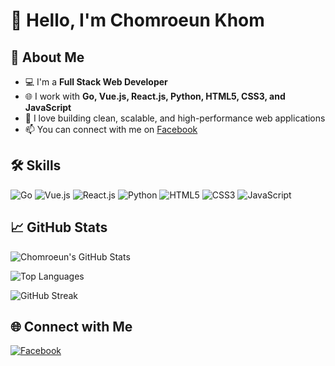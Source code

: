# 👋 Hello, I'm Chomroeun Khom

## 🚀 About Me
- 💻 I'm a **Full Stack Web Developer**
- 🌐 I work with **Go, Vue.js, React.js, Python, HTML5, CSS3, and JavaScript**
- 🎯 I love building clean, scalable, and high-performance web applications
- 📫 You can connect with me on [Facebook](https://www.facebook.com/sdach.tong/?_rdc=1&_rdr#)

## 🛠️ Skills
![Go](https://img.shields.io/badge/-Go-00ADD8?style=flat-square&logo=go&logoColor=white)
![Vue.js](https://img.shields.io/badge/-Vue.js-4FC08D?style=flat-square&logo=vue.js&logoColor=white)
![React.js](https://img.shields.io/badge/-React.js-61DAFB?style=flat-square&logo=react&logoColor=black)
![Python](https://img.shields.io/badge/-Python-3776AB?style=flat-square&logo=python&logoColor=white)
![HTML5](https://img.shields.io/badge/-HTML5-E34F26?style=flat-square&logo=html5&logoColor=white)
![CSS3](https://img.shields.io/badge/-CSS3-1572B6?style=flat-square&logo=css3&logoColor=white)
![JavaScript](https://img.shields.io/badge/-JavaScript-F7DF1E?style=flat-square&logo=javascript&logoColor=black)

## 📈 GitHub Stats

![Chomroeun's GitHub Stats](https://github-readme-stats.vercel.app/api?username=codeCaptainX&show_icons=true&theme=radical)

![Top Languages](https://github-readme-stats.vercel.app/api/top-langs/?username=codeCaptainX&layout=compact&theme=radical)

![GitHub Streak](https://streak-stats.demolab.com?user=codeCaptainX&theme=radical)

## 🌐 Connect with Me
[![Facebook](https://img.shields.io/badge/-Facebook-1877F2?style=flat-square&logo=facebook&logoColor=white)](https://www.facebook.com/sdach.tong/?_rdc=1&_rdr#)
